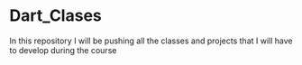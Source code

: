 # Dart_Clases
In this repository I will be pushing all the classes and projects that I will have to develop during the course

